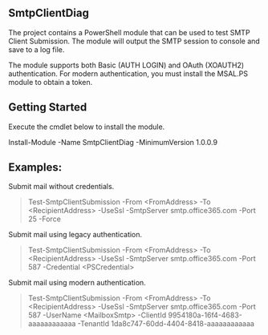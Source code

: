 ## SmtpClientDiag
The project contains a PowerShell module that can be used to test SMTP Client Submission. The module will output the SMTP session to console and save to a log file.

The module supports both Basic (AUTH LOGIN) and OAuth (XOAUTH2) authentication. For modern authentication, you must install the MSAL.PS module to obtain a token.

## Getting Started
Execute the cmdlet below to install the module.

  Install-Module -Name SmtpClientDiag -MinimumVersion 1.0.0.9
  
## Examples: 

Submit mail without credentials.
> Test-SmtpClientSubmission -From \<FromAddress\> -To \<RecipientAddress\> -UseSsl -SmtpServer smtp.office365.com -Port 25 -Force

Submit mail using legacy authentication.

> Test-SmtpClientSubmission -From \<FromAddress\> -To \<RecipientAddress\> -UseSsl -SmtpServer smtp.office365.com -Port 587 -Credential \<PSCredential\>

Submit mail using modern authentication.

> Test-SmtpClientSubmission -From \<FromAddress\> -To \<RecipientAddress\> -UseSsl -SmtpServer smtp.office365.com -Port 587 -UserName \<MailboxSmtp\> -ClientId 9954180a-16f4-4683-aaaaaaaaaaaa -TenantId 1da8c747-60dd-4404-8418-aaaaaaaaaaaa

